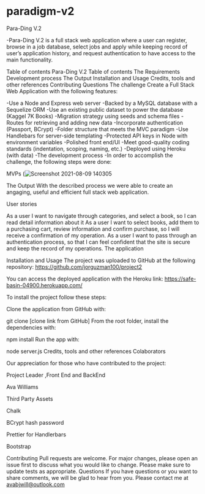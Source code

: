 # paradigm-v2
Para-Ding V.2

-Para-Ding V.2  is a full stack web application where a user can register, browse in a job database, select jobs and apply while keeping record of user’s application history, and request authentication to have access to the main functionality.

Table of contents
Para-Ding V.2
Table of contents
The Requirements
Development process
The Output
Installation and Usage
Credits, tools and other references
Contributing
Questions
The challenge
Create a Full Stack Web Application with the following features:

 -Use a Node and Express web server
 -Backed by a MySQL database with a Sequelize ORM
 -Use an existing public dataset to power the database (Kaggel 7K Books)
 -Migration strategy using seeds and schema files
 -Routes for retrieving and adding new data
 -Incorporate authentication (Passport, BCrypt)
 -Folder structure that meets the MVC paradigm
 -Use Handlebars for server-side templating
 -Protected API keys in Node with environment variables
 -Polished front end/UI
 -Meet good-quality coding standards (indentation, scoping, naming, etc.)
 -Deployed using Heroku (with data)
-The development process
-In order to accomplish the challenge, the following steps were done:

MVPs
(![Screenshot 2021-08-09 140305](https://user-images.githubusercontent.com/81047652/128752723-4e8b426e-1852-4ca2-8c2c-709f226166a4.png)

The Output
With the described process we were able to create an angaging, useful and efficient full stack web application.

User stories

As a user I want to navigate through categories, and select a book, so I can read detail information about it
As a user I want to select books, add them to a purchasing cart, review information and confirm purchase, so I will receive a confirmation of my operation.
As a user I want to pass through an authentication process, so that I can feel confident that the site is secure and keep the record of my operations.
The application

Installation and Usage
The project was uploaded to GitHub at the following repository: https://github.com/jorguzman100/project2

You can access the deployed application with the Heroku link: https://safe-basin-04900.herokuapp.com/

To install the project follow these steps:

Clone the application from GitHub with:

git clone [clone link from GitHub]
From the root folder, install the dependencies with:

npm install
Run the app with:

node server.js
Credits, tools and other references
Colaborators

Our appreciation for those who have contributed to the project:


Project Leader ,Front End and BackEnd

Ava Williams 

Third Party Assets

Chalk

BCrypt hash password

Prettier for Handlerbars

Bootstrap

Contributing
Pull requests are welcome.
For major changes, please open an issue first to discuss what you would like to change.
Please make sure to update tests as appropriate.
Questions
If you have questions or you want to share comments, we will be glad to hear from you. Please contact me at avabjwill@outlook.com
